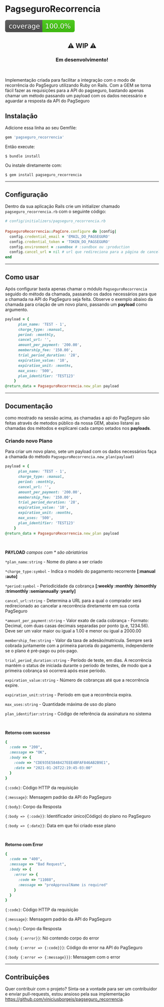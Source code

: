 # PagseguroRecorrencia
[![Coverage](badge.svg)](https://github.com/viniciusborgeis/pagseguro_recorrencia)


## <center> :warning: WIP :warning: </center>
### <center> Em desenvolvimento! </center>
</br>

Implementação criada para facilitar a integração com o modo de recorrência do PagSeguro utilizando Ruby on Rails.
Com a GEM se torna fácil fazer as requisições para a API do pagseguro, bastando apenas chamar um método passando um payload com os dados necessário e aguardar a resposta da API do PagSeguro

## Instalação

Adicione essa linha ao seu Gemfile:

```ruby
gem 'pagseguro_recorrencia'
```

Então execute:

    $ bundle install

Ou instale diretamente com:

    $ gem install pagseguro_recorrencia


___

## Configuração

Dentro da sua aplicação Rails crie um initializer chamado `pagseguro_recorrencia.rb` com o seguinte código:

```ruby
# config/initializers/pagseguro_recorrencia.rb

PagseguroRecorrencia::PagCore.configure do |config|
  config.credential_email = 'EMAIL_DO_PAGSEGURO'
  config.credential_token = 'TOKEN_DO_PAGSEGURO'
  config.environment = :sandbox # :sandbox ou :production
  config.cancel_url = nil # url que redireciona para a página de cancelamento
end

```

___

## Como usar

Após configurar basta apenas chamar o módulo `PagseguroRecorrencia` seguido do método da chamada, passando os dados necessários para que a chamada na API do PagSeguro seja feita. Observe o exemplo abaixo da chamada para criação de um novo plano, passando um **payload** como argumento.

```ruby
payload = {
      plan_name: 'TEST - 1',
      charge_type: :manual,
      period: :monthly,
      cancel_url: '',
      amount_per_payment: '200.00',
      membership_fee: '150.00',
      trial_period_duration: '28',
      expiration_value: '10',
      expiration_unit: :months,
      max_uses: '500',
      plan_identifier: 'TEST123'
    }
@return_data = PagseguroRecorrencia.new_plan payload

```

___

## Documentação

como mostrado na sessão acima, as chamadas a api do PagSeguro são feitas através de metodos público da nossa GEM, abaixo listarei as chamadas dos métodos e explicarei cada campo setados nos **payloads**.

### Criando novo Plano

Para criar um novo plano, sete um payload com os dados necessários faça a chamada do método `PagseguroRecorrencia.new_plan(payload)`

```ruby
payload = {
      plan_name: 'TEST - 1',
      charge_type: :manual,
      period: :monthly,
      cancel_url: '',
      amount_per_payment: '200.00',
      membership_fee: '150.00',
      trial_period_duration: '28',
      expiration_value: '10',
      expiration_unit: :months,
      max_uses: '500',
      plan_identifier: 'TEST123'
    }
@return_data = PagseguroRecorrencia.new_plan payload

```
</br>

**PAYLOAD** *campos com * são obriatórios*

`*plan_name:string` - Nome do plano a ser criado

`*charge_type:symbol` - Indica o modelo do pagamento recorrente **[:manual :auto]**

`*period:symbol` - Periodicidade da cobrança **[:weekly :monthly :bimonthly :trimonthly :semiannually :yearly]**

`cancel_url:string` - Determina a URL para a qual o comprador será redirecionado ao cancelar a recorrência diretamente em sua conta PagSeguro

`*amount_per_payment:string` - Valor exato de cada cobrança - Formato: Decimal, com duas casas decimais separadas por ponto (p.e, 1234.56). Deve ser um valor maior ou igual a 1.00 e menor ou igual a 2000.00

`membership_fee:string` - Valor da taxa de adesão/matricula. Sempre será cobrada juntamente com a primeira parcela do pagamento, independente se o plano é pré-pago ou pós-pago.

`trial_period_duration:string` - Período de teste, em dias. A recorrência mantém o status de iniciada durante o período de testes, de modo que a primeira cobrança só ocorrerá após esse período.

`expiration_value:string` - Número de cobranças até que a recorrência expire.

`expiration_unit:string` - Período em que a recorrência expira.

`max_uses:string` - Quantidade máxima de uso do plano

`plan_identifier:string` - Código de referência da assinatura no sistema

</br>

**Retorno com sucesso**

```ruby
{
  :code => "200",
  :message => "OK",
  :body => {
    :code => "CDE935E5848427EEE4BFAF846AB2B9E1",
    :date => "2021-01-26T22:19:45-03:00"
  }
}
```

`{:code}`: Código HTTP da requisição

`{:message}`: Mensagem padrão da API do PagSeguro

`{:body}`: Corpo da Resposta

`{:body => {:code}}`: Identificador único(Código) do plano no PagSeguro

`{:body => {:date}}`: Data em que foi criado esse plano

</br>

**Retorno com Error**

```ruby
{
  :code => "400",
  :message => "Bad Request",
  :body => {
    :error => {
      :code => "11088",
      :message => "preApprovalName is required"
    }
  }
}
```

`{:code}`: Código HTTP da requisição

`{:message}`: Mensagem padrão da API do PagSeguro

`{:body}`: Corpo da Resposta

`{:body {:error}}`: Nó contendo corpo do error

`{:body {:error => {:code}}}`: Código do error na API do PagSeguro

`{:body {:error => {:message}}}`: Mensagem com o error
</br>

___


## Contribuições

Quer contribuir com o projeto? Sinta-se a vontade para ser um contribuidor e enviar pull-requests, estou ansioso pela sua implementação https://github.com/viniciusborgeis/pagseguro_recorrencia.

